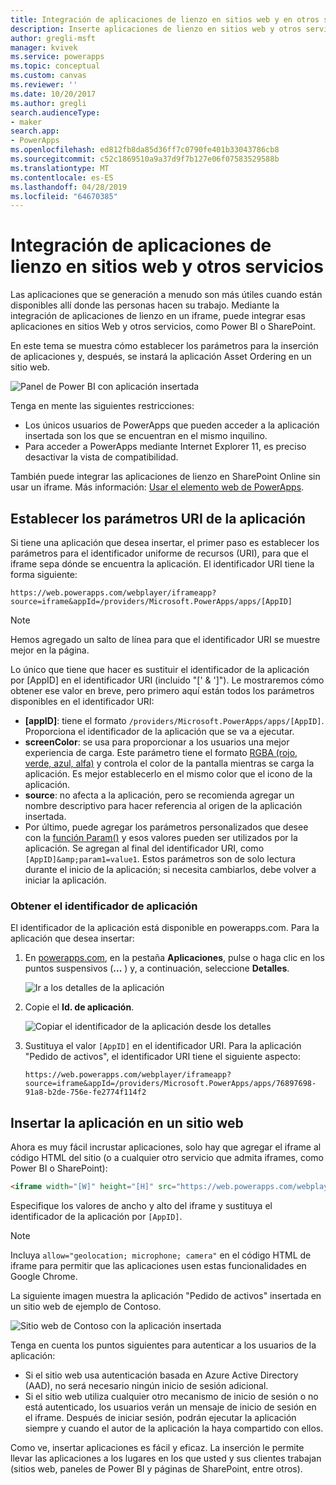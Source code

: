 ```yaml
---
title: Integración de aplicaciones de lienzo en sitios web y en otros servicios | Microsoft Docs
description: Inserte aplicaciones de lienzo en sitios web y otros servicios.
author: gregli-msft
manager: kvivek
ms.service: powerapps
ms.topic: conceptual
ms.custom: canvas
ms.reviewer: ''
ms.date: 10/20/2017
ms.author: gregli
search.audienceType:
- maker
search.app:
- PowerApps
ms.openlocfilehash: ed812fb8da85d36ff7c0790fe401b33043786cb8
ms.sourcegitcommit: c52c1869510a9a37d9f7b127e06f07583529588b
ms.translationtype: MT
ms.contentlocale: es-ES
ms.lasthandoff: 04/28/2019
ms.locfileid: "64670385"
---
```

# <a name="integrate-canvas-apps-into-websites-and-other-services"></a>Integración de aplicaciones de lienzo en sitios web y otros servicios
Las aplicaciones que se generación a menudo son más útiles cuando están disponibles allí donde las personas hacen su trabajo. Mediante la integración de aplicaciones de lienzo en un iframe, puede integrar esas aplicaciones en sitios Web y otros servicios, como Power BI o SharePoint.

En este tema se muestra cómo establecer los parámetros para la inserción de aplicaciones y, después, se instará la aplicación Asset Ordering en un sitio web.

![Panel de Power BI con aplicación insertada](./media/embed-apps-dev/embed-dashboard.png)

Tenga en mente las siguientes restricciones:

- Los únicos usuarios de PowerApps que pueden acceder a la aplicación insertada son los que se encuentran en el mismo inquilino.
- Para acceder a PowerApps mediante Internet Explorer 11, es preciso desactivar la vista de compatibilidad.

También puede integrar las aplicaciones de lienzo en SharePoint Online sin usar un iframe. Más información: [Usar el elemento web de PowerApps](https://support.office.com/article/use-the-powerapps-web-part-6285f05e-e441-408a-99d7-aa688195cd1c).

## <a name="set-uri-parameters-for-your-app"></a>Establecer los parámetros URI de la aplicación
Si tiene una aplicación que desea insertar, el primer paso es establecer los parámetros para el identificador uniforme de recursos (URI), para que el iframe sepa dónde se encuentra la aplicación. El identificador URI tiene la forma siguiente:

```
https://web.powerapps.com/webplayer/iframeapp?source=iframe&appId=/providers/Microsoft.PowerApps/apps/[AppID]
```

> [!NOTE]
> Hemos agregado un salto de línea para que el identificador URI se muestre mejor en la página.

Lo único que tiene que hacer es sustituir el identificador de la aplicación por [AppID] en el identificador URI (incluido "[' & ']"). Le mostraremos cómo obtener ese valor en breve, pero primero aquí están todos los parámetros disponibles en el identificador URI:

* **[appID]**: tiene el formato `/providers/Microsoft.PowerApps/apps/[AppID]`. Proporciona el identificador de la aplicación que se va a ejecutar.
* **screenColor**: se usa para proporcionar a los usuarios una mejor experiencia de carga. Este parámetro tiene el formato [RGBA (rojo, verde, azul, alfa)](../canvas-apps/functions/function-colors.md) y controla el color de la pantalla mientras se carga la aplicación. Es mejor establecerlo en el mismo color que el icono de la aplicación.
* **source**: no afecta a la aplicación, pero se recomienda agregar un nombre descriptivo para hacer referencia al origen de la aplicación insertada.
* Por último, puede agregar los parámetros personalizados que desee con la [función Param()](../canvas-apps/functions/function-param.md) y esos valores pueden ser utilizados por la aplicación. Se agregan al final del identificador URI, como `[AppID]&amp;param1=value1`. Estos parámetros son de solo lectura durante el inicio de la aplicación; si necesita cambiarlos, debe volver a iniciar la aplicación.

### <a name="get-the-app-id"></a>Obtener el identificador de aplicación
El identificador de la aplicación está disponible en powerapps.com. Para la aplicación que desea insertar:

1. En [powerapps.com](https://powerapps.microsoft.com), en la pestaña **Aplicaciones**, pulse o haga clic en los puntos suspensivos (**...** ) y, a continuación, seleccione **Detalles**.
   
    ![Ir a los detalles de la aplicación](./media/embed-apps-dev/details.png)
1. Copie el **Id. de aplicación**.
   
    ![Copiar el identificador de la aplicación desde los detalles](./media/embed-apps-dev/app-id.png)
1. Sustituya el valor `[AppID]` en el identificador URI. Para la aplicación "Pedido de activos", el identificador URI tiene el siguiente aspecto:
   
    ```
    https://web.powerapps.com/webplayer/iframeapp?source=iframe&appId=/providers/Microsoft.PowerApps/apps/76897698-91a8-b2de-756e-fe2774f114f2
    ```

## <a name="embed-your-app-in-a-website"></a>Insertar la aplicación en un sitio web
Ahora es muy fácil incrustar aplicaciones, solo hay que agregar el iframe al código HTML del sitio (o a cualquier otro servicio que admita iframes, como Power BI o SharePoint):

```html
<iframe width="[W]" height="[H]" src="https://web.powerapps.com/webplayer/iframeapp?source=website&screenColor=rgba(165,34,55,1)&appId=/providers/Microsoft.PowerApps/apps/[AppID]" allow="geolocation; microphone; camera"/>
```

Especifique los valores de ancho y alto del iframe y sustituya el identificador de la aplicación por `[AppID]`.

> [!NOTE]
> Incluya `allow="geolocation; microphone; camera"` en el código HTML de iframe para permitir que las aplicaciones usen estas funcionalidades en Google Chrome.

La siguiente imagen muestra la aplicación "Pedido de activos" insertada en un sitio web de ejemplo de Contoso.

![Sitio web de Contoso con la aplicación insertada](./media/embed-apps-dev/contoso-website.png)

Tenga en cuenta los puntos siguientes para autenticar a los usuarios de la aplicación:

- Si el sitio web usa autenticación basada en Azure Active Directory (AAD), no será necesario ningún inicio de sesión adicional.
- Si el sitio web utiliza cualquier otro mecanismo de inicio de sesión o no está autenticado, los usuarios verán un mensaje de inicio de sesión en el iframe. Después de iniciar sesión, podrán ejecutar la aplicación siempre y cuando el autor de la aplicación la haya compartido con ellos.

Como ve, insertar aplicaciones es fácil y eficaz. La inserción le permite llevar las aplicaciones a los lugares en los que usted y sus clientes trabajan (sitios web, paneles de Power BI y páginas de SharePoint, entre otros).
